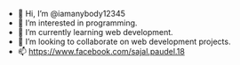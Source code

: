 - 👋 Hi, I’m @iamanybody12345
- 👀 I’m interested in programming.
- 🌱 I’m currently learning web development.
- 💞️ I’m looking to collaborate on web development projects.
- 📫 https://www.facebook.com/sajal.paudel.18

<!---
iamanybody12345/iamanybody12345 is a ✨ special ✨ repository because its `README.md` (this file) appears on your GitHub profile.
You can click the Preview link to take a look at your changes.
--->
